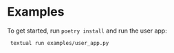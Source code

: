 # Examples

To get started, run `poetry install` and run the user app:

     textual run examples/user_app.py

